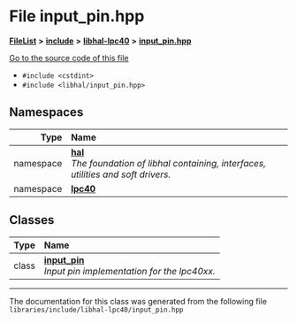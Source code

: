 

# File input\_pin.hpp



[**FileList**](files.md) **>** [**include**](dir_cba0faac6e93618a6e2539705915bd70.md) **>** [**libhal-lpc40**](dir_2fff134b595a3a874b0307aab0eea726.md) **>** [**input\_pin.hpp**](libhal-lpc40_2input__pin_8hpp.md)

[Go to the source code of this file](libhal-lpc40_2input__pin_8hpp_source.md)



* `#include <cstdint>`
* `#include <libhal/input_pin.hpp>`













## Namespaces

| Type | Name |
| ---: | :--- |
| namespace | [**hal**](namespacehal.md) <br>_The foundation of libhal containing, interfaces, utilities and soft drivers._  |
| namespace | [**lpc40**](namespacehal_1_1lpc40.md) <br> |


## Classes

| Type | Name |
| ---: | :--- |
| class | [**input\_pin**](classhal_1_1lpc40_1_1input__pin.md) <br>_Input pin implementation for the lpc40xx._  |



















































------------------------------
The documentation for this class was generated from the following file `libraries/include/libhal-lpc40/input_pin.hpp`

